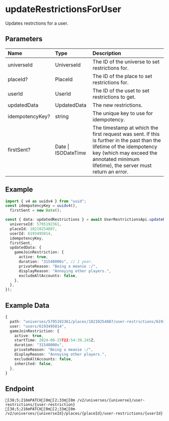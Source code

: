 
# updateRestrictionsForUser
Updates restrctions for a user.


## Parameters
| Name            | Type                | Description                                                                                                                                                                                                    |
| :-------------- | :------------------ | :------------------------------------------------------------------------------------------------------------------------------------------------------------------------------------------------------------- |
| universeId      | UniverseId          | The ID of the universe to set restrictions for.                                                                                                                                                                |
| placeId?        | PlaceId             | The ID of the place to set restrictions for.                                                                                                                                                                   |
| userId          | UserId              | The ID of the uset to set restrictions to get.                                                                                                                                                                 |
| updatedData     | UpdatedData         | The new restrictions.                                                                                                                                                                                          |
| idempotencyKey? | string              | The unique key to use for idempotency.                                                                                                                                                                         |
| firstSent?      | Date \| ISODateTime | The timestamp at which the first request was sent. If this is further in the past than the lifetime of the idempotency key (which may exceed the annotated minimum lifetime), the server must return an error. |



## Example
```ts copy showLineNumbers
import { v4 as uuidv4 } from "uuid";
const idempotencyKey = uuidv4(),
  firstSent = new Date();

const { data: updatedRestrictions } = await UserRestrictionsApi.updateRestrictionsForUser({
  universeId: 5795192361,
  placeId: 18210254887,
  userId: 6193495014,
  idempotencyKey,
  firstSent,
  updatedData: {
    gameJoinRestriction: {
      active: true,
      duration: "31540000s", // 1 year.
      privateReason: "Being a meanie :/",
      displayReason: "Annoying other players.",
      excludeAltAccounts: false,
    },
  },
}); 
```


## Example Data
```ts copy showLineNumbers
{
  path: "universes/5795192361/places/18210254887/user-restrictions/6193495014",
  user: "users/6193495014",
  gameJoinRestriction: {
    active: true,
    startTime: 2024-06-25T22:54:39.245Z,
    duration: "31540000s",
    privateReason: "Being a meanie :/",
    displayReason: "Annoying other players.",
    excludeAltAccounts: false,
    inherited: false,
  },
} 
```


## Endpoint
```ansi
[38;5;216mPATCH[0m[2;33m[0m /v2/universes/{universe}/user-restrictions/{user-restriction}
[38;5;216mPATCH[0m[2;33m[0m /v2/universes/{universeId}/places/{placeId}/user-restrictions/{userId}
```
  